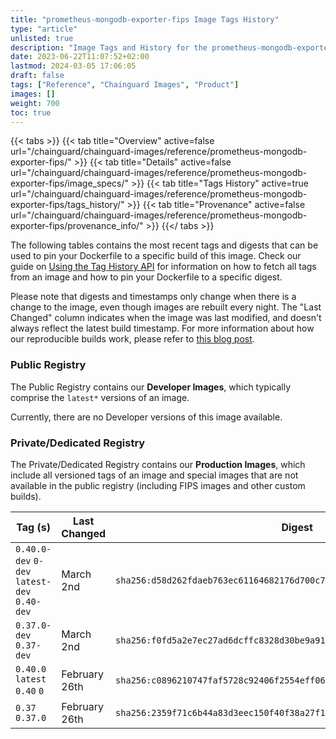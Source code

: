 ```yaml
---
title: "prometheus-mongodb-exporter-fips Image Tags History"
type: "article"
unlisted: true
description: "Image Tags and History for the prometheus-mongodb-exporter-fips Chainguard Image"
date: 2023-06-22T11:07:52+02:00
lastmod: 2024-03-05 17:06:05
draft: false
tags: ["Reference", "Chainguard Images", "Product"]
images: []
weight: 700
toc: true
---
```


{{< tabs >}}
{{< tab title="Overview" active=false url="/chainguard/chainguard-images/reference/prometheus-mongodb-exporter-fips/" >}}
{{< tab title="Details" active=false url="/chainguard/chainguard-images/reference/prometheus-mongodb-exporter-fips/image_specs/" >}}
{{< tab title="Tags History" active=true url="/chainguard/chainguard-images/reference/prometheus-mongodb-exporter-fips/tags_history/" >}}
{{< tab title="Provenance" active=false url="/chainguard/chainguard-images/reference/prometheus-mongodb-exporter-fips/provenance_info/" >}}
{{</ tabs >}}

The following tables contains the most recent tags and digests that can be used to pin your Dockerfile to a specific build of this image. Check our guide on [Using the Tag History API](/chainguard/chainguard-images/using-the-tag-history-api/) for information on how to fetch all tags from an image and how to pin your Dockerfile to a specific digest.

Please note that digests and timestamps only change when there is a change to the image, even though images are rebuilt every night. The "Last Changed" column indicates when the image was last modified, and doesn't always reflect the latest build timestamp. For more information about how our reproducible builds work, please refer to [this blog post](https://www.chainguard.dev/unchained/reproducing-chainguards-reproducible-image-builds).

### Public Registry
The Public Registry contains our **Developer Images**, which typically comprise the `latest*` versions of an image.

Currently, there are no Developer versions of this image available.

### Private/Dedicated Registry
The Private/Dedicated Registry contains our **Production Images**, which include all versioned tags of an image and special images that are not available in the public registry (including FIPS images and other custom builds).

| Tag (s)                                       | Last Changed  | Digest                                                                    |
|-----------------------------------------------|---------------|---------------------------------------------------------------------------|
|  `0.40.0-dev` `0-dev` `latest-dev` `0.40-dev` | March 2nd     | `sha256:d58d262fdaeb763ec61164682176d700c7d0a3a36247d3a8574bce65b11d5fb7` |
|  `0.37.0-dev` `0.37-dev`                      | March 2nd     | `sha256:f0fd5a2e7ec27ad6dcffc8328d30be9a915e7f0965efaae6c9a4baa02f09fe46` |
|  `0.40.0` `latest` `0.40` `0`                 | February 26th | `sha256:c0896210747faf5728c92406f2554eff06e562b64aa4b4d4f4161edc9745bafc` |
|  `0.37` `0.37.0`                              | February 26th | `sha256:2359f71c6b44a83d3eec150f40f38a27f1190ddd77e4fb94103dc8d97e362e02` |

